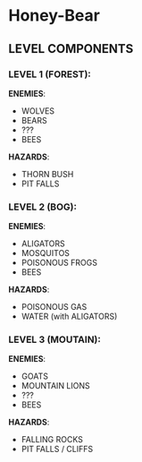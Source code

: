 # Honey-Bear

## LEVEL COMPONENTS

### LEVEL 1 (FOREST):
    
**ENEMIES**:
- WOLVES
- BEARS
- ???
- BEES

**HAZARDS**:
- THORN BUSH
- PIT FALLS

### LEVEL 2 (BOG):

**ENEMIES**:
- ALIGATORS
- MOSQUITOS
- POISONOUS FROGS
- BEES

**HAZARDS**:
- POISONOUS GAS
- WATER (with ALIGATORS)

### LEVEL 3 (MOUTAIN):

**ENEMIES**:
- GOATS
- MOUNTAIN LIONS
- ???
- BEES

**HAZARDS**:
- FALLING ROCKS
- PIT FALLS / CLIFFS